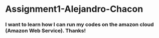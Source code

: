 # Assignment1-Alejandro-Chacon
### I want to learn how I can run my codes on the amazon cloud (Amazon Web Service). Thanks!
